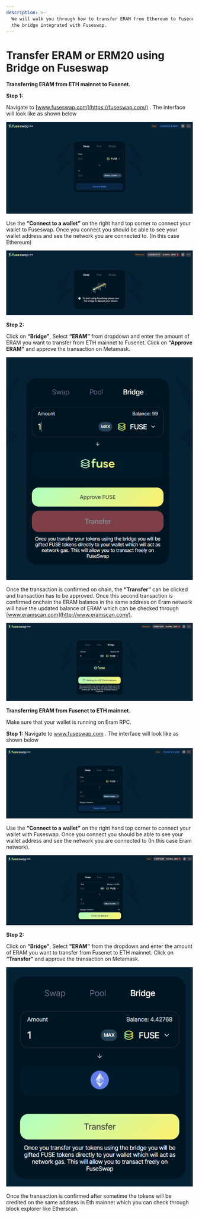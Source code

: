 ```yaml
---
description: >-
  We will walk you through how to transfer ERAM from Ethereum to Fusenet using
  the bridge integrated with Fuseswap.
---
```


# Transfer ERAM or ERM20 using Bridge on Fuseswap

**Transferring ERAM from ETH mainnet to Fusenet.**

**Step 1:**

Navigate to [www.fuseswap.com](https://fuseswap.com/) . The interface will look like as shown below

![](../../.gitbook/assets/0%20%286%29.png)

Use the **“Connect to a wallet”** on the right hand top corner to connect your wallet to Fuseswap. Once you connect you should be able to see your wallet address and see the network you are connected to. \(In this case Ethereum\)

![](../../.gitbook/assets/1%20%289%29.png)

**Step 2:**

Click on **“Bridge”**, Select **“ERAM”** from dropdown and enter the amount of ERAM you want to transfer from ETH mainnet to Fusenet. Click on **“Approve ERAM”** and approve the transaction on Metamask.

![](../../.gitbook/assets/2%20%289%29.png)

Once the transaction is confirmed on chain, the **“Transfer”** can be clicked and transaction has to be approved. Once this second transaction is confirmed onchain the ERAM balance in the same address on Eram network will have the updated balance of ERAM which can be checked through [www.eramscan.com](http://www.eramscan.com/). 

![](../../.gitbook/assets/3%20%288%29.png)

**Transferring ERAM from Fusenet to ETH mainnet.**

Make sure that your wallet is running on Eram RPC.

**Step 1:** Navigate to www.fuseswap.com . The interface will look like as shown below

![](../../.gitbook/assets/4%20%289%29.png)

Use the **“Connect to a wallet”** on the right hand top corner to connect your wallet with Fuseswap. Once you connect you should be able to see your wallet address and see the network you are connected to \(In this case Eram network\).

![](../../.gitbook/assets/5%20%286%29.png)

**Step 2:**

Click on **“Bridge”**, Select **"ERAM"** from the dropdown and enter the amount of ERAM you want to transfer from Fusenet to ETH mainnet. Click on **“Transfer”** and approve the transaction on Metamask.

![](../../.gitbook/assets/6%20%287%29.png)

Once the transaction is confirmed after sometime the tokens will be credited on the same address in Eth mainnet which you can check through block explorer like Etherscan.

